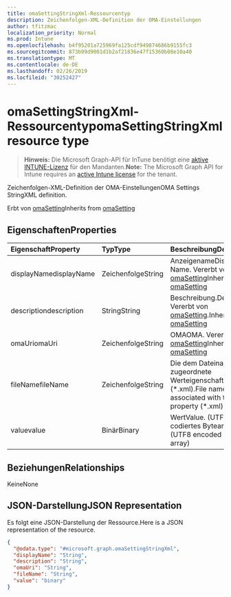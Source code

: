 ```yaml
---
title: omaSettingStringXml-Ressourcentyp
description: Zeichenfolgen-XML-Definition der OMA-Einstellungen
author: tfitzmac
localization_priority: Normal
ms.prod: Intune
ms.openlocfilehash: b4f95201a725969fa125cdf949874686b9155fc3
ms.sourcegitcommit: 873b99d9001d1b2af21836e47f15360b08e10a40
ms.translationtype: MT
ms.contentlocale: de-DE
ms.lasthandoff: 02/26/2019
ms.locfileid: "30252427"
---
```

# <a name="omasettingstringxml-resource-type"></a><span data-ttu-id="7bdbf-103">omaSettingStringXml-Ressourcentyp</span><span class="sxs-lookup"><span data-stu-id="7bdbf-103">omaSettingStringXml resource type</span></span>

> <span data-ttu-id="7bdbf-104">**Hinweis:** Die Microsoft Graph-API für InTune benötigt eine [aktive INTUNE-Lizenz](https://go.microsoft.com/fwlink/?linkid=839381) für den Mandanten.</span><span class="sxs-lookup"><span data-stu-id="7bdbf-104">**Note:** The Microsoft Graph API for Intune requires an [active Intune license](https://go.microsoft.com/fwlink/?linkid=839381) for the tenant.</span></span>

<span data-ttu-id="7bdbf-105">Zeichenfolgen-XML-Definition der OMA-Einstellungen</span><span class="sxs-lookup"><span data-stu-id="7bdbf-105">OMA Settings StringXML definition.</span></span>


<span data-ttu-id="7bdbf-106">Erbt von [omaSetting](../resources/intune-deviceconfig-omasetting.md)</span><span class="sxs-lookup"><span data-stu-id="7bdbf-106">Inherits from [omaSetting](../resources/intune-deviceconfig-omasetting.md)</span></span>

## <a name="properties"></a><span data-ttu-id="7bdbf-107">Eigenschaften</span><span class="sxs-lookup"><span data-stu-id="7bdbf-107">Properties</span></span>
|<span data-ttu-id="7bdbf-108">Eigenschaft</span><span class="sxs-lookup"><span data-stu-id="7bdbf-108">Property</span></span>|<span data-ttu-id="7bdbf-109">Typ</span><span class="sxs-lookup"><span data-stu-id="7bdbf-109">Type</span></span>|<span data-ttu-id="7bdbf-110">Beschreibung</span><span class="sxs-lookup"><span data-stu-id="7bdbf-110">Description</span></span>|
|:---|:---|:---|
|<span data-ttu-id="7bdbf-111">displayName</span><span class="sxs-lookup"><span data-stu-id="7bdbf-111">displayName</span></span>|<span data-ttu-id="7bdbf-112">Zeichenfolge</span><span class="sxs-lookup"><span data-stu-id="7bdbf-112">String</span></span>|<span data-ttu-id="7bdbf-113">Anzeigename</span><span class="sxs-lookup"><span data-stu-id="7bdbf-113">Display Name.</span></span> <span data-ttu-id="7bdbf-114">Vererbt von [omaSetting](../resources/intune-deviceconfig-omasetting.md)</span><span class="sxs-lookup"><span data-stu-id="7bdbf-114">Inherited from [omaSetting](../resources/intune-deviceconfig-omasetting.md)</span></span>|
|<span data-ttu-id="7bdbf-115">description</span><span class="sxs-lookup"><span data-stu-id="7bdbf-115">description</span></span>|<span data-ttu-id="7bdbf-116">String</span><span class="sxs-lookup"><span data-stu-id="7bdbf-116">String</span></span>|<span data-ttu-id="7bdbf-117">Beschreibung.</span><span class="sxs-lookup"><span data-stu-id="7bdbf-117">Description.</span></span> <span data-ttu-id="7bdbf-118">Vererbt von [omaSetting](../resources/intune-deviceconfig-omasetting.md).</span><span class="sxs-lookup"><span data-stu-id="7bdbf-118">Inherited from [omaSetting](../resources/intune-deviceconfig-omasetting.md)</span></span>|
|<span data-ttu-id="7bdbf-119">omaUri</span><span class="sxs-lookup"><span data-stu-id="7bdbf-119">omaUri</span></span>|<span data-ttu-id="7bdbf-120">Zeichenfolge</span><span class="sxs-lookup"><span data-stu-id="7bdbf-120">String</span></span>|<span data-ttu-id="7bdbf-121">OMA</span><span class="sxs-lookup"><span data-stu-id="7bdbf-121">OMA.</span></span> <span data-ttu-id="7bdbf-122">Vererbt von [omaSetting](../resources/intune-deviceconfig-omasetting.md)</span><span class="sxs-lookup"><span data-stu-id="7bdbf-122">Inherited from [omaSetting](../resources/intune-deviceconfig-omasetting.md)</span></span>|
|<span data-ttu-id="7bdbf-123">fileName</span><span class="sxs-lookup"><span data-stu-id="7bdbf-123">fileName</span></span>|<span data-ttu-id="7bdbf-124">Zeichenfolge</span><span class="sxs-lookup"><span data-stu-id="7bdbf-124">String</span></span>|<span data-ttu-id="7bdbf-125">Die dem Dateinamen zugeordnete Werteigenschaft (\*.xml).</span><span class="sxs-lookup"><span data-stu-id="7bdbf-125">File name associated with the Value property (\*.xml).</span></span>|
|<span data-ttu-id="7bdbf-126">value</span><span class="sxs-lookup"><span data-stu-id="7bdbf-126">value</span></span>|<span data-ttu-id="7bdbf-127">Binär</span><span class="sxs-lookup"><span data-stu-id="7bdbf-127">Binary</span></span>|<span data-ttu-id="7bdbf-128">Wert</span><span class="sxs-lookup"><span data-stu-id="7bdbf-128">Value.</span></span> <span data-ttu-id="7bdbf-129">(UTF8-codiertes Bytearray)</span><span class="sxs-lookup"><span data-stu-id="7bdbf-129">(UTF8 encoded byte array)</span></span>|

## <a name="relationships"></a><span data-ttu-id="7bdbf-130">Beziehungen</span><span class="sxs-lookup"><span data-stu-id="7bdbf-130">Relationships</span></span>
<span data-ttu-id="7bdbf-131">Keine</span><span class="sxs-lookup"><span data-stu-id="7bdbf-131">None</span></span>

## <a name="json-representation"></a><span data-ttu-id="7bdbf-132">JSON-Darstellung</span><span class="sxs-lookup"><span data-stu-id="7bdbf-132">JSON Representation</span></span>
<span data-ttu-id="7bdbf-133">Es folgt eine JSON-Darstellung der Ressource.</span><span class="sxs-lookup"><span data-stu-id="7bdbf-133">Here is a JSON representation of the resource.</span></span>
<!-- {
  "blockType": "resource",
  "@odata.type": "microsoft.graph.omaSettingStringXml"
}
-->
``` json
{
  "@odata.type": "#microsoft.graph.omaSettingStringXml",
  "displayName": "String",
  "description": "String",
  "omaUri": "String",
  "fileName": "String",
  "value": "binary"
}
```



